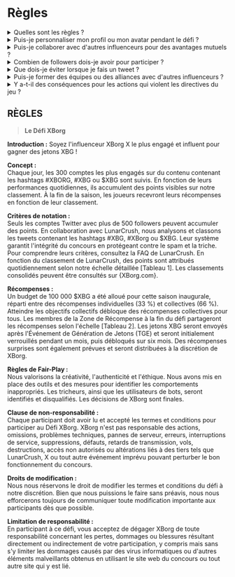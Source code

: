 # Règles



<details>

<summary>Quelles sont les règles ?</summary>

Veuillez [faire défiler vers le bas](rules-test.md#rules). Veuillez noter qu'elles sont complétées par les Conditions Générales que chaque participant accepte.

</details>

<details>

<summary>Puis-je personnaliser mon profil ou mon avatar pendant le défi ?</summary>

La personnalisation de votre profil ou de votre avatar sur XBorg.gg ou Twitter pendant le jeu n'affecte pas les données collectées via LunarCrush. Les données sont liées à votre nom d'utilisateur Twitter et non à votre image de profil.

</details>

<details>

<summary>Puis-je collaborer avec d'autres influenceurs pour des avantages mutuels ?</summary>

Absolument, collaborer avec d'autres influenceurs peut considérablement améliorer l'engagement de vos tweets et amplifier la visibilité de notre projet. Tant que ces collaborations respectent les directives, elles sont encouragées.

</details>

<details>

<summary>Combien de followers dois-je avoir pour participer ?</summary>

Le défi est ouvert à tous, mais vos points ne seront comptabilisés que si vous avez au moins 500 followers sur Twitter.

</details>

<details>

<summary>Que dois-je éviter lorsque je fais un tweet ?</summary>

Plusieurs facteurs sont pris en compte pour identifier le spam : mots répétés, hashtags non pertinents et termes interdits tels que "Giveaways", "Airdrops" et "Sweepstakes". Pour plus d'informations, visitez : [https://lunarcrush.com/faq/how-does-lunarcrush-recognize-spam](https://lunarcrush.com/faq/how-does-lunarcrush-recognize-spam)

</details>

<details>

<summary>Puis-je former des équipes ou des alliances avec d'autres influenceurs ?</summary>

Absolument, collaborer avec d'autres influenceurs peut considérablement améliorer l'engagement de vos tweets et amplifier la visibilité de notre projet. Tant que ces collaborations respectent les directives, elles sont encouragées.

</details>

<details>

<summary>Y a-t-il des conséquences pour les actions qui violent les directives du jeu ?</summary>

LunarCrush dispose de systèmes automatisés pour détecter différents types de comportements répréhensibles. Dès leur détection, LunarCrush ne vous reconnaîtra plus comme un influenceur, ce qui entraînera l'arrêt de l'accumulation de points. Si nécessaire, vous pourriez également être disqualifié du concours, perdant ainsi votre éligibilité à réclamer des récompenses.

</details>



## **RÈGLES**

> **Le Défi XBorg**

**Introduction :** Soyez l'influenceur XBorg X le plus engagé et influent pour gagner des jetons XBG !&#x20;

**Concept :** \
Chaque jour, les 300 comptes les plus engagés sur du contenu contenant les hashtags #XBORG, #XBG ou $XBG sont suivis. En fonction de leurs performances quotidiennes, ils accumulent des points visibles sur notre classement. À la fin de la saison, les joueurs recevront leurs récompenses en fonction de leur classement.&#x20;

**Critères de notation :** \
Seuls les comptes Twitter avec plus de 500 followers peuvent accumuler des points. En collaboration avec LunarCrush, nous analysons et classons les tweets contenant les hashtags #XBG, #XBorg ou $XBG. Leur système garantit l'intégrité du concours en protégeant contre le spam et la triche. Pour comprendre leurs critères, consultez la FAQ de LunarCrush. En fonction du classement de LunarCrush, des points sont attribués quotidiennement selon notre échelle détaillée \[Tableau 1]. Les classements consolidés peuvent être consultés sur {XBorg.com}.&#x20;

**Récompenses :** \
Un budget de 100 000 $XBG a été alloué pour cette saison inaugurale, réparti entre des récompenses individuelles (33 %) et collectives (66 %). Atteindre les objectifs collectifs débloque des récompenses collectives pour tous. Les membres de la Zone de Récompense à la fin du défi partageront les récompenses selon l'échelle \[Tableau 2]. Les jetons XBG seront envoyés après l'Événement de Génération de Jetons (TGE) et seront initialement verrouillés pendant un mois, puis débloqués sur six mois. Des récompenses surprises sont également prévues et seront distribuées à la discrétion de XBorg.&#x20;

**Règles de Fair-Play :** \
Nous valorisons la créativité, l'authenticité et l'éthique. Nous avons mis en place des outils et des mesures pour identifier les comportements inappropriés. Les tricheurs, ainsi que les utilisateurs de bots, seront identifiés et disqualifiés. Les décisions de XBorg sont finales.&#x20;

**Clause de non-responsabilité :** \
Chaque participant doit avoir lu et accepté les termes et conditions pour participer au Défi XBorg. XBorg n'est pas responsable des actions, omissions, problèmes techniques, pannes de serveur, erreurs, interruptions de service, suppressions, défauts, retards de transmission, vols, destructions, accès non autorisés ou altérations liés à des tiers tels que LunarCrush, X ou tout autre événement imprévu pouvant perturber le bon fonctionnement du concours.&#x20;

**Droits de modification :** \
Nous nous réservons le droit de modifier les termes et conditions du défi à notre discrétion. Bien que nous puissions le faire sans préavis, nous nous efforcerons toujours de communiquer toute modification importante aux participants dès que possible.&#x20;

**Limitation de responsabilité :** \
En participant à ce défi, vous acceptez de dégager XBorg de toute responsabilité concernant les pertes, dommages ou blessures résultant directement ou indirectement de votre participation, y compris mais sans s'y limiter les dommages causés par des virus informatiques ou d'autres éléments malveillants obtenus en utilisant le site web du concours ou tout autre site qui y est lié.